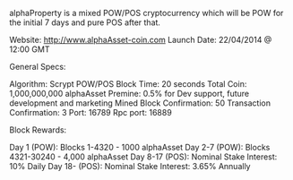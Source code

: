 alphaProperty is a mixed POW/POS cryptocurrency which will be POW for the initial 7 days and pure POS after that.

Website: http://www.alphaAsset-coin.com
Launch Date: 22/04/2014 @ 12:00 GMT


General Specs:

Algorithm: Scrypt POW/POS 
Block Time: 20 seconds
Total Coin: 1,000,000,000 alphaAsset
Premine: 0.5% for Dev support, future development and marketing
Mined Block Confirmation: 50
Transaction Confirmation: 3
Port: 16789
Rpc port: 16889 

Block Rewards:

Day 1 (POW): Blocks 1-4320 - 1000 alphaAsset 
Day 2-7 (POW): Blocks 4321-30240 - 4,000 alphaAsset
Day 8-17 (POS): Nominal Stake Interest: 10% Daily
Day 18- (POS): Nominal Stake Interest: 3.65% Annually